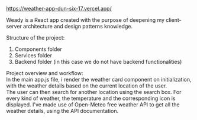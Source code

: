 https://weather-app-dun-six-17.vercel.app/

Weady is a React app created with the purpose of deepening my client-server architecture and design patterns knowledge.

Structure of the project:

1. Components folder
2. Services folder
3. Backend folder (in this case we do not have backend functionalities)

Project overview and workflow:  
 In the main app.js file, i render the weather card component on initialization, with the weather details based on the current location of the user.  
 The user can then search for another location using the search box.
For every kind of weather, the temperature and the corresponding icon is displayed.
I've made use of Open-Meteo free weather API to get all the weather details, using the API documentation.


